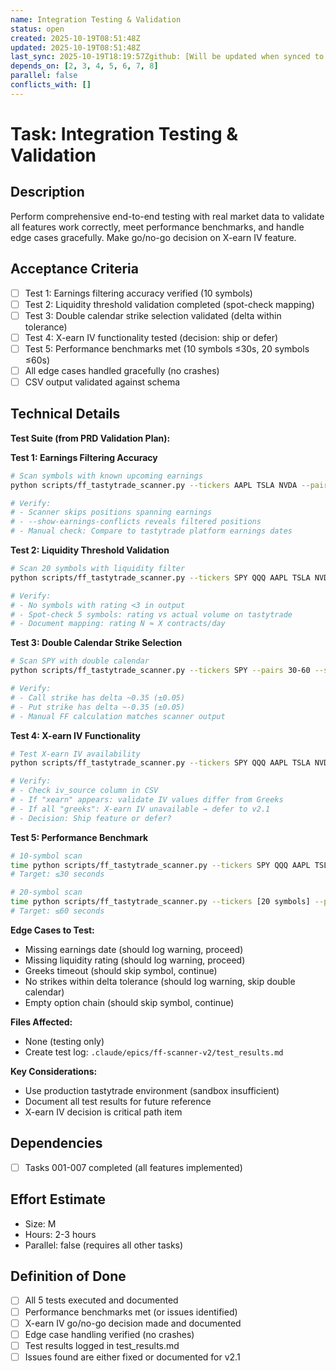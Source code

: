 ```yaml
---
name: Integration Testing & Validation
status: open
created: 2025-10-19T08:51:48Z
updated: 2025-10-19T08:51:48Z
last_sync: 2025-10-19T18:19:57Zgithub: [Will be updated when synced to GitHub]
depends_on: [2, 3, 4, 5, 6, 7, 8]
parallel: false
conflicts_with: []
---
```


# Task: Integration Testing & Validation

## Description
Perform comprehensive end-to-end testing with real market data to validate all features work correctly, meet performance benchmarks, and handle edge cases gracefully. Make go/no-go decision on X-earn IV feature.

## Acceptance Criteria
- [ ] Test 1: Earnings filtering accuracy verified (10 symbols)
- [ ] Test 2: Liquidity threshold validation completed (spot-check mapping)
- [ ] Test 3: Double calendar strike selection validated (delta within tolerance)
- [ ] Test 4: X-earn IV functionality tested (decision: ship or defer)
- [ ] Test 5: Performance benchmarks met (10 symbols ≤30s, 20 symbols ≤60s)
- [ ] All edge cases handled gracefully (no crashes)
- [ ] CSV output validated against schema

## Technical Details

**Test Suite (from PRD Validation Plan):**

**Test 1: Earnings Filtering Accuracy**
```bash
# Scan symbols with known upcoming earnings
python scripts/ff_tastytrade_scanner.py --tickers AAPL TSLA NVDA --pairs 30-60 --show-earnings-conflicts

# Verify:
# - Scanner skips positions spanning earnings
# - --show-earnings-conflicts reveals filtered positions
# - Manual check: Compare to tastytrade platform earnings dates
```

**Test 2: Liquidity Threshold Validation**
```bash
# Scan 20 symbols with liquidity filter
python scripts/ff_tastytrade_scanner.py --tickers SPY QQQ AAPL TSLA NVDA META AMZN GOOGL MSFT AMD --min-liquidity-rating 3 --csv-out liquidity_test.csv

# Verify:
# - No symbols with rating <3 in output
# - Spot-check 5 symbols: rating vs actual volume on tastytrade
# - Document mapping: rating N ≈ X contracts/day
```

**Test 3: Double Calendar Strike Selection**
```bash
# Scan SPY with double calendar
python scripts/ff_tastytrade_scanner.py --tickers SPY --pairs 30-60 --structure double

# Verify:
# - Call strike has delta ~0.35 (±0.05)
# - Put strike has delta ~-0.35 (±0.05)
# - Manual FF calculation matches scanner output
```

**Test 4: X-earn IV Functionality**
```bash
# Test X-earn IV availability
python scripts/ff_tastytrade_scanner.py --tickers SPY QQQ AAPL TSLA NVDA --pairs 30-60 --use-xearn-iv --csv-out xearn_test.csv

# Verify:
# - Check iv_source column in CSV
# - If "xearn" appears: validate IV values differ from Greeks
# - If all "greeks": X-earn IV unavailable → defer to v2.1
# - Decision: Ship feature or defer?
```

**Test 5: Performance Benchmark**
```bash
# 10-symbol scan
time python scripts/ff_tastytrade_scanner.py --tickers SPY QQQ AAPL TSLA NVDA META AMZN GOOGL MSFT AMD --pairs 30-60 30-90 60-90 --structure both
# Target: ≤30 seconds

# 20-symbol scan
time python scripts/ff_tastytrade_scanner.py --tickers [20 symbols] --pairs 30-60 30-90 60-90 --structure both
# Target: ≤60 seconds
```

**Edge Cases to Test:**
- Missing earnings date (should log warning, proceed)
- Missing liquidity rating (should log warning, proceed)
- Greeks timeout (should skip symbol, continue)
- No strikes within delta tolerance (should log warning, skip double calendar)
- Empty option chain (should skip symbol, continue)

**Files Affected:**
- None (testing only)
- Create test log: `.claude/epics/ff-scanner-v2/test_results.md`

**Key Considerations:**
- Use production tastytrade environment (sandbox insufficient)
- Document all test results for future reference
- X-earn IV decision is critical path item

## Dependencies
- [ ] Tasks 001-007 completed (all features implemented)

## Effort Estimate
- Size: M
- Hours: 2-3 hours
- Parallel: false (requires all other tasks)

## Definition of Done
- [ ] All 5 tests executed and documented
- [ ] Performance benchmarks met (or issues identified)
- [ ] X-earn IV go/no-go decision made and documented
- [ ] Edge case handling verified (no crashes)
- [ ] Test results logged in test_results.md
- [ ] Issues found are either fixed or documented for v2.1
